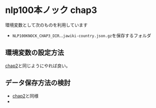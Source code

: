 # nlp100本ノック chap3
環境変数として次のものを利用しています

- `NLP100KNOCK_CHAP3_DIR`…`jawiki-country.json.gz`を保存するフォルダ

## 環境変数の設定方法
[chap2](https://github.com/sitstand1012/nlp100knock/blob/main/chap2/README.md)と同じようにやれば良い。

## データ保存方法の検討
- [chap2](https://github.com/sitstand1012/nlp100knock/blob/main/chap2/README.md)と同様
- 